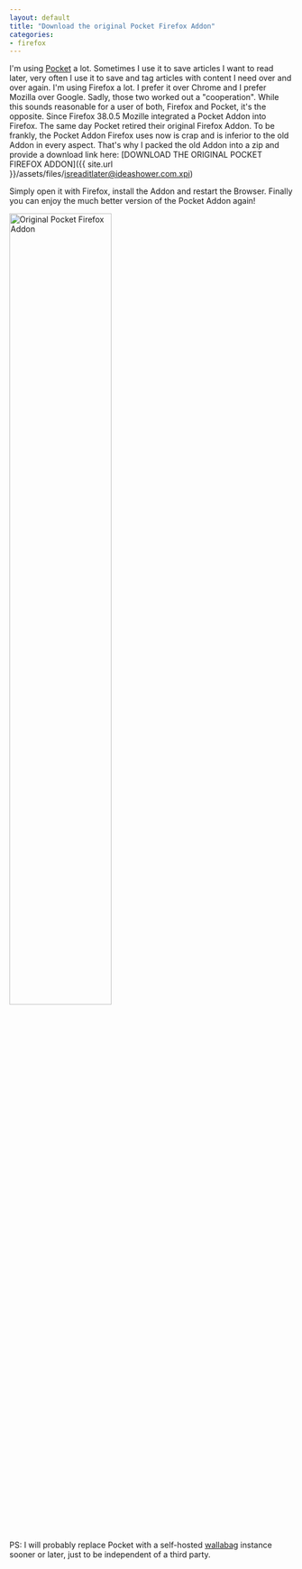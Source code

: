 ```yaml
---
layout: default
title: "Download the original Pocket Firefox Addon"
categories:
- firefox
---
```


I'm using [Pocket](https://getpocket.com/) a lot. Sometimes I use it to save articles I want to read later, very often I use it to save and tag articles with content I need over and over again. I'm using Firefox a lot. I prefer it over Chrome and I prefer Mozilla over Google. Sadly, those two worked out a "cooperation". While this sounds reasonable for a user of both, Firefox and Pocket, it's the opposite. Since Firefox 38.0.5 Mozille integrated a Pocket Addon into Firefox. The same day Pocket retired their original Firefox Addon. To be frankly, the Pocket Addon Firefox uses now is crap and is inferior to the old Addon in every aspect. That's why I packed the old Addon into a zip and provide a download link here: [DOWNLOAD THE ORIGINAL POCKET FIREFOX ADDON]({{ site.url }}/assets/files/isreaditlater@ideashower.com.xpi)

Simply open it with Firefox, install the Addon and restart the Browser. Finally you can enjoy the much better version of the Pocket Addon again!

<img src="{{site.url}}/assets/images/2016/2016-01-18-original-pocket-firefox-addon.png" alt="Original Pocket Firefox Addon" style="width: 60%;">

PS: I will probably replace Pocket with a self-hosted [wallabag](https://www.wallabag.org/) instance sooner or later, just to be independent of a third party.
